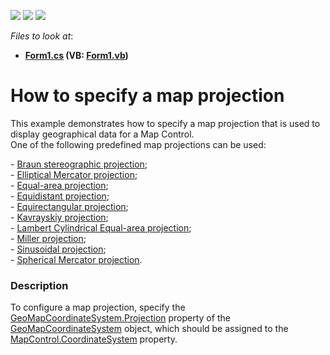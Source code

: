 <!-- default badges list -->
![](https://img.shields.io/endpoint?url=https://codecentral.devexpress.com/api/v1/VersionRange/128576801/21.2.1%2B)
[![](https://img.shields.io/badge/Open_in_DevExpress_Support_Center-FF7200?style=flat-square&logo=DevExpress&logoColor=white)](https://supportcenter.devexpress.com/ticket/details/T232940)
[![](https://img.shields.io/badge/📖_How_to_use_DevExpress_Examples-e9f6fc?style=flat-square)](https://docs.devexpress.com/GeneralInformation/403183)
<!-- default badges end -->
<!-- default file list -->
*Files to look at*:

* **[Form1.cs](./CS/MapProjections/Form1.cs) (VB: [Form1.vb](./VB/MapProjections/Form1.vb))**
<!-- default file list end -->
# How to specify a map projection


<p>This example demonstrates how to specify a map projection that is used to display geographical data for a Map Control.<br />One of the following predefined map projections can be used:</p>
- <a href="https://documentation.devexpress.com/#WindowsForms/clsDevExpressXtraMapBraunStereographicProjectiontopic">Braun stereographic projection</a>;<br />- <a href="https://documentation.devexpress.com/#WindowsForms/clsDevExpressXtraMapEllipticalMercatorProjectiontopic">Elliptical Mercator projection</a>;<br />- <a href="https://documentation.devexpress.com/#WindowsForms/clsDevExpressXtraMapEqualAreaProjectiontopic">Equal-area projection</a>;<br />- <a href="https://documentation.devexpress.com/#WindowsForms/clsDevExpressXtraMapEquidistantProjectiontopic">Equidistant projection</a>;<br />- <a href="https://documentation.devexpress.com/#WindowsForms/clsDevExpressXtraMapEquirectangularProjectiontopic">Equirectangular projection</a>;<br />- <a href="https://documentation.devexpress.com/#WindowsForms/clsDevExpressXtraMapKavrayskiyProjectiontopic">Kavrayskiy projection</a>;<br />- <a href="https://documentation.devexpress.com/#WindowsForms/clsDevExpressXtraMapLambertCylindricalEqualAreaProjectiontopic">Lambert Cylindrical Equal-area projection</a>;<br />- <a href="https://documentation.devexpress.com/#WindowsForms/clsDevExpressXtraMapMillerProjectiontopic">Miller projection</a>;<br />- <a href="https://documentation.devexpress.com/#WindowsForms/clsDevExpressXtraMapSinusoidalProjectiontopic">Sinusoidal projection</a>;<br />- <a href="https://documentation.devexpress.com/#WindowsForms/clsDevExpressXtraMapSphericalMercatorProjectiontopic">Spherical Mercator projection</a>.


<h3>Description</h3>

To configure a map projection, specify the <a href="https://documentation.devexpress.com/#WindowsForms/DevExpressXtraMapGeoMapCoordinateSystem_Projectiontopic">GeoMapCoordinateSystem.Projection</a>&nbsp;property of the <a href="https://documentation.devexpress.com/#WindowsForms/clsDevExpressXtraMapGeoMapCoordinateSystemtopic">GeoMapCoordinateSystem</a>&nbsp;object, which&nbsp;should be assigned to the <a href="https://documentation.devexpress.com/#WindowsForms/DevExpressXtraMapMapControl_CoordinateSystemtopic">MapControl.CoordinateSystem</a>&nbsp;property.

<br/>


